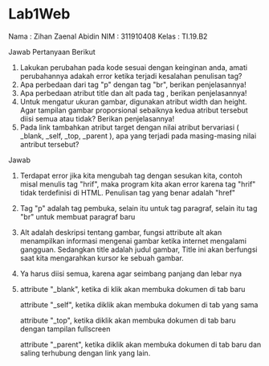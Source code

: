# Lab1Web
Nama        : Zihan Zaenal Abidin
NIM         : 311910408
Kelas       : TI.19.B2


Jawab Pertanyaan Berikut
1. Lakukan perubahan pada kode sesuai dengan keinginan anda, amati perubahannya adakah
error ketika terjadi kesalahan penulisan tag?
2. Apa perbedaan dari tag "p" dengan tag "br", berikan penjelasannya!
3. Apa perbedaan atribut title dan alt pada tag <img>, berikan penjelasannya!
4. Untuk mengatur ukuran gambar, digunakan atribut width dan height. Agar tampilan gambar
proporsional sebaiknya kedua atribut tersebut diisi semua atau tidak? Berikan penjelasannya!
5. Pada link tambahkan atribut target dengan nilai atribut bervariasi ( _blank, _self, _top,
_parent ), apa yang terjadi pada masing-masing nilai antribut tersebut?

Jawab

1. Terdapat error jika kita mengubah tag dengan sesukan kita, contoh misal menulis tag "hrif", maka program kita akan error karena tag "hrif" tidak terdefinisi di HTML. Penulisan tag yang benar adalah "href"

2. Tag "p" adalah tag pembuka, selain itu untuk tag paragraf, selain itu tag "br" untuk membuat paragraf baru

3. Alt adalah deskripsi tentang gambar, fungsi attribute alt akan menampilkan informasi mengenai gambar ketika internet mengalami gangguan.
  Sedangkan title adalah judul gambar, Title ini akan berfungsi saat kita mengarahkan kursor ke sebuah gambar.
4. Ya harus diisi semua, karena agar seimbang panjang dan lebar nya

5. attribute "_blank", ketika di klik akan membuka dokumen di tab baru

   attribute "_self", ketika diklik akan membuka dokumen di tab yang sama
  
   attribute "_top", ketika diklik akan membuka dokumen di tab baru dengan tampilan fullscreen
   
   attribute "_parent", ketika diklik akan membuka dokumen di tab baru dan saling terhubung dengan link yang lain.



